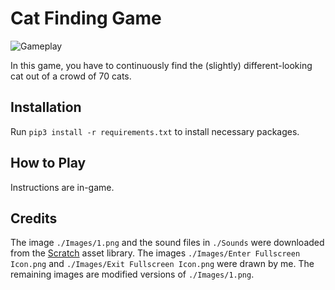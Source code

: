 # Cat Finding Game

![Gameplay](https://github.com/A-Paint-Brush/Cat-Finding-Game/assets/96622265/c178798d-69f2-4d9f-8be4-bb22a1615f53)

In this game, you have to continuously find the (slightly) different-looking cat out of a crowd of 70 cats.

## Installation

Run `pip3 install -r requirements.txt` to install necessary packages.

## How to Play

Instructions are in-game.

## Credits

The image `./Images/1.png` and the sound files in `./Sounds` were downloaded from the [Scratch](https://scratch.mit.edu) asset library. The images `./Images/Enter Fullscreen Icon.png` and `./Images/Exit Fullscreen Icon.png` were drawn by me. The remaining images are modified versions of `./Images/1.png`.
